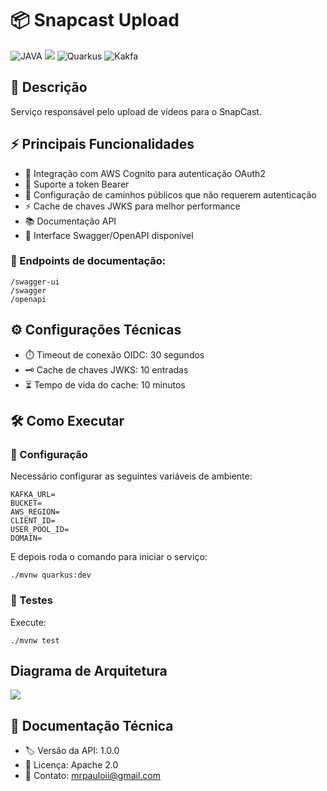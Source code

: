 # 📦 Snapcast Upload 
![JAVA](https://img.shields.io/badge/Java-ED8B00?style=for-the-badge&logo=openjdk&logoColor=white)
![](https://img.shields.io/badge/Amazon_AWS-FF9900?style=for-the-badge&logo=amazonaws&logoColor=white)
![Quarkus](https://img.shields.io/badge/QUARKUS-009CAB?style=for-the-badge&logo=quarkus&logoColor=white)
![Kakfa](https://img.shields.io/badge/Apache_Kafka-231F20?style=for-the-badge&logo=apache-kafka&logoColor=white)

## 📝 Descrição
Serviço responsável pelo upload de vídeos para o SnapCast.

## ⚡ Principais Funcionalidades
 - 🤝 Integração com AWS Cognito para autenticação OAuth2
 - 🪪 Suporte a token Bearer
 - 🚪 Configuração de caminhos públicos que não requerem autenticação
 - ⚡ Cache de chaves JWKS para melhor performance
 - 📚 Documentação API
 - 🧭 Interface Swagger/OpenAPI disponível


### 📖 Endpoints de documentação:
```declarative
/swagger-ui
/swagger
/openapi
```

## ⚙️ Configurações Técnicas
- ⏱️ Timeout de conexão OIDC: 30 segundos
- 🗝️ Cache de chaves JWKS: 10 entradas
- ⏳ Tempo de vida do cache: 10 minutos

## 🛠️ Como Executar

### 🔧 Configuração
Necessário configurar as seguintes variáveis de ambiente:

```
KAFKA_URL=
BUCKET=
AWS_REGION=
CLIENT_ID=
USER_POOL_ID=
DOMAIN=
```
E depois roda o comando para iniciar o serviço:
```shell
./mvnw quarkus:dev
```



### 🧪 Testes
Execute:
```shell script
./mvnw test
```

## Diagrama de Arquitetura

[![](https://mermaid.ink/img/pako:eNpNUt1u2jAUfpUj96aTAsoPBPDFtAClnaZtSLSbtISL08QhFomdOTalAx6pT9EXm0Ngmq_Oz_d958fnQFKZMUJJXsqXtECl4XGeCLAvip8ag4rLNTDvE_R6H493YscRdu9vGZNHmMYrgXWKjYanupSYQbT8vO7I0zM-MpoJzVPLsbzv1i18OMIsjn6uYCY3gmt5IcxaAiwOP5jiuWUoeJRbJk7QpRdnvRWvjnAfL5VMWdNYTKR-G767anSgb2h7e4gXvIJMwqI0-2u-Mc8bhXUBFwHZhe87bSx3CNgJHmEe364CmJp0y_SH9f_ApXku25HYzs5mkXfxbVRjWjD4gvkWr2AmskQkotGvJYMHyHlZ0pup3z6n0coOR2-CILjYvRee6YIO6n0i7LYPgIJXqLkUFPJ2w6dEEIdsFM8I1cowh1RMVdi65NBWTIguWMUSQq2ZodomJBEny6lR_JKyutKUNJuC0BzLxnqmzlCzOUe7mOpfVNnmmZpJIzShnh8GZxVCD2RPqD92--F4OJ64w8CdBO7QIa-EBmF_OPHd0cT3xq4XhIOTQ_6cy7r9iRcGg4EbDgcjd-R6oUNYZn9efe1O73yBp784AM3S?type=png)](https://mermaid.live/edit#pako:eNpNUt1u2jAUfpUj96aTAsoPBPDFtAClnaZtSLSbtISL08QhFomdOTalAx6pT9EXm0Ngmq_Oz_d958fnQFKZMUJJXsqXtECl4XGeCLAvip8ag4rLNTDvE_R6H493YscRdu9vGZNHmMYrgXWKjYanupSYQbT8vO7I0zM-MpoJzVPLsbzv1i18OMIsjn6uYCY3gmt5IcxaAiwOP5jiuWUoeJRbJk7QpRdnvRWvjnAfL5VMWdNYTKR-G767anSgb2h7e4gXvIJMwqI0-2u-Mc8bhXUBFwHZhe87bSx3CNgJHmEe364CmJp0y_SH9f_ApXku25HYzs5mkXfxbVRjWjD4gvkWr2AmskQkotGvJYMHyHlZ0pup3z6n0coOR2-CILjYvRee6YIO6n0i7LYPgIJXqLkUFPJ2w6dEEIdsFM8I1cowh1RMVdi65NBWTIguWMUSQq2ZodomJBEny6lR_JKyutKUNJuC0BzLxnqmzlCzOUe7mOpfVNnmmZpJIzShnh8GZxVCD2RPqD92--F4OJ64w8CdBO7QIa-EBmF_OPHd0cT3xq4XhIOTQ_6cy7r9iRcGg4EbDgcjd-R6oUNYZn9efe1O73yBp784AM3S)

## 📄 Documentação Técnica
 - 🏷️ Versão da API: 1.0.0
 - 📜 Licença: Apache 2.0
 - 📧 Contato: mrpauloii@gmail.com

